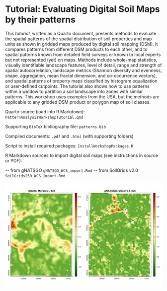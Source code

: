# Tutorial: Evaluating Digital Soil Maps by their patterns

This *tutorial*, written as a Quarto document, presents methods to evaluate the spatial patterns of the spatial distribution of soil properties and map units as shown in gridded maps produced by digital soil mapping (DSM). It compares patterns from different DSM products to each other, and to spatial patterns known from detailed field surveys or known to local experts but not represented (yet) on maps. Methods include whole-map statistics, visually identifiable landscape features, level of detail, range and strength of spatial autocorrelation, landscape metrics (Shannon diversity and evenness, shape, aggregation, mean fractal dimension, and co-occurrence vectors), and spatial patterns of property maps classified by histogram equalization or user-defined cutpoints. The tutorial also shows how to use patterns within a window to partition a soil landscape into zones with similar patterns. This workshop uses examples from the USA, but the methods are applicable to any gridded DSM product or polygon map of soil classes.

Quarto source (load into R Markdown): `PatternAnalysisWorkshopTutorial.qmd`

Supporting `BibTeX` bibliography file: `patterns.bib`

Compiled documents: `.pdf` and `.html` (with supporting folders)

Script to install required packages: `InstallWorkshopPackages.R`

R Markdown sources to import digital soil maps (see instructions in source or PDF):

-- from gNATSGO `gNATSGO_WCS_import.Rmd`
-- from SoilGrids v2.0 `SoilGrids250_WCS_import.Rmd`

![Compare](./PatternAnalysisWorkshopTutorial_files/figure-html/moving-window-5-1.png)

